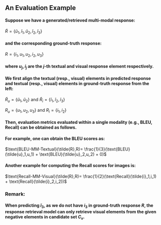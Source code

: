 ## An Evaluation Example

#### Suppose we have a generated/retrieved multi-modal response:

$\tilde{R} = \lbrace \tilde{u}_1, \tilde{i}_1,\tilde{u}_2, \tilde{i}_2, \tilde{i}_3 \rbrace$

#### and the corresponding ground-truth response:

$R=\lbrace i_1,u_1, u_2, i_2, u_3 \rbrace$ 

#### where $u_j, i_j$ are the $j$-th textual and visual response element respectively.

#### We first align the textual (resp., visual) elements in predicted response and textual (resp., visual) elements in ground-truth response from the left:

$\tilde{R}_u = \lbrace \tilde{u}_1, \tilde{u}_2 \rbrace$ and $\tilde{R}_i = \lbrace \tilde{i}_1, \tilde{i}_2, \tilde{i}_3 \rbrace$

$R_u=\lbrace u_1, u_2, u_3 \rbrace$ and  $R_i= \lbrace i_1, i_2 \rbrace$ 

#### Then, evaluation metrics evaluated within a single modality (e.g., BLEU, Recall) can be obtained as follows.

#### For example, one can obtain the BLEU scores as:

$\text{BLEU-MM-Textual}(\tilde{R},R)= \frac{1}{3}(\text{BLEU}(\tilde{u}_1,u_1) + \text{BLEU}(\tilde{u}_2,u_2) + 0)$

#### Another example for computing the Recall scores for images is:

$\text{Recall-MM-Visual}(\tilde{R},R)= \frac{1}{2}(\text{Recall}(\tilde{i}_1,i_1) + \text{Recall}(\tilde{i}_2,i_2))$

### **Remark:**

#### When predicting $\tilde{i}_3$, as we do not have $i_3$ in ground-truth response $R$, the response retrieval model can only retrieve visual elements from the given negative elements in candidate set $C_v$.

